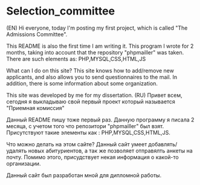# Selection_committee

(EN) Hi everyone, today I'm posting my first project, which is called "The Admissions Committee".

This README is also the first time I am writing it. This program I wrote for 2 months, taking into account that the repository "phpmailler" was taken. There are such elements as: PHP,MYSQL,CSS,HTML,JS

What can I do on this site? This site knows how to add/remove new applicants, and also allows you to send questionnaires to the mail. In addition, there is some information about some organization.

This site was developed by me for my dissertation. (RU) Привет всем, сегодня я выкладываю свой первый проект который называется "Приемная комиссия"

Данный README пишу тоже первый раз. Данную программу я писала 2 месяца, с учетом того что репозитори "phpmailler" был взят. Присутствуют такие элементы как : PHP,MYSQL,CSS,HTML,JS.

Что можно делать на этом сайте? Данный сайт умеет добавлять/удалять новых абитуриентов, а так же позволяет отправялть анкеты на почту. Помимо этого, присудствует некая информация о какой-то организации.

Данный сайт был разработан мной для дипломной работы.
